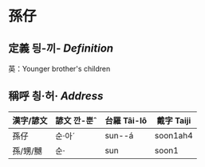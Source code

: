 # 孫仔
## 定義 딍-끼- _Definition_




英：Younger brother's children

## 稱呼 칑·허· _Address_

漢字/諺文 | 諺文 깐-뿐ˆ | 台羅 Tâi-lô | 戴字 Taiji
--- | --- | --- | --- 
孫仔 | 순·아ˊ | sun--á | soon1ah4 
孫/甥/嬲 | 순· | sun | soon1 
